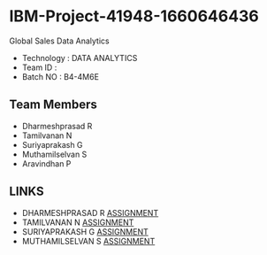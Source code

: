 # IBM-Project-41948-1660646436
Global Sales Data Analytics

- Technology : DATA ANALYTICS
- Team ID    : 
- Batch NO   : B4-4M6E

## Team Members
- Dharmeshprasad R
- Tamilvanan N
- Suriyaprakash G
- Muthamilselvan S
- Aravindhan P

## LINKS

- DHARMESHPRASAD R     [ASSIGNMENT](https://github.com/IBM-EPBL/IBM-Project-41948-1660646436/blob/main/Assignments/Dharmeshprasad_R)
- TAMILVANAN N   [ASSIGNMENT](https://github.com/IBM-EPBL/IBM-Project-41948-1660646436/tree/main/Assignments/Tamilvanan_N) 
- SURIYAPRAKASH G      [ASSIGNMENT](https://github.com/IBM-EPBL/IBM-Project-41948-1660646436/tree/main/Assignments/Suriyaprakash_G)
- MUTHAMILSELVAN S     [ASSIGNMENT](https://github.com/IBM-EPBL/IBM-Project-41948-1660646436/tree/main/Assignments/MuthamilSelvan_S)
